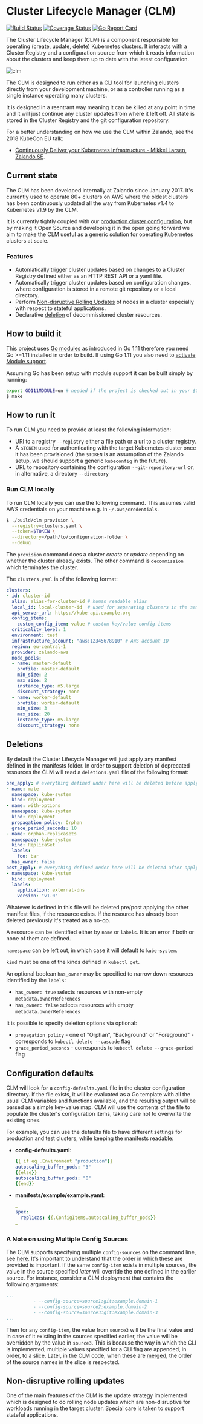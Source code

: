 # Cluster Lifecycle Manager (CLM)

[![Build Status](https://travis-ci.org/zalando-incubator/cluster-lifecycle-manager.svg?branch=master)](https://travis-ci.org/zalando-incubator/cluster-lifecycle-manager)
[![Coverage Status](https://coveralls.io/repos/github/zalando-incubator/cluster-lifecycle-manager/badge.svg?branch=master)](https://coveralls.io/github/zalando-incubator/cluster-lifecycle-manager?branch=master)
[![Go Report Card](https://goreportcard.com/badge/github.com/zalando-incubator/cluster-lifecycle-manager)](https://goreportcard.com/report/github.com/zalando-incubator/cluster-lifecycle-manager)

The Cluster Lifecycle Manager (CLM) is a component responsible for operating
(create, update, delete) Kubernetes clusters. It interacts with a Cluster
Registry and a configuration source from which it reads information about the
clusters and keep them up to date with the latest configuration.

![clm](docs/images/cluster-lifecycle-manager.svg)

The CLM is designed to run either as a CLI tool for launching clusters directly
from your development machine, or as a controller running as a single instance
operating many clusters.

It is designed in a reentrant way meaning it can be killed at any point in time
and it will just continue any cluster updates from where it left off. All state
is stored in the Cluster Registry and the git configuration repository.

For a better understanding on how we use the CLM within Zalando, see the 2018 KubeCon EU talk:
* [Continuously Deliver your Kubernetes Infrastructure - Mikkel Larsen, Zalando SE](https://www.youtube.com/watch?v=1xHmCrd8Qn8).

## Current state

The CLM has been developed internally at Zalando since January 2017. It's
currently used to operate 80+ clusters on AWS where the oldest clusters has
been continuously updated all the way from Kubernetes v1.4 to Kubernetes v1.9
by the CLM.

It is currently tightly coupled with our [production cluster
configuration](https://github.com/zalando-incubator/kubernetes-on-aws), but by
making it Open Source and developing it in the open going forward we aim to
make the CLM useful as a generic solution for operating Kubernetes clusters at
scale.

### Features

* Automatically trigger cluster updates based on changes to a Cluster Registry
  defined either as an HTTP REST API or a yaml file.
* Automatically trigger cluster updates based on configuration changes, where
  configuration is stored in a remote git repository or a local directory.
* Perform [Non-disruptive Rolling Updates](#non-disruptive-rolling-updates) of
  nodes in a cluster especially with respect to stateful applications.
* Declarative [deletion](#deletions) of decommissioned cluster resources.

## How to build it

This project uses [Go modules](https://github.com/golang/go/wiki/Modules) as
introduced in Go 1.11 therefore you need Go >=1.11 installed in order to build.
If using Go 1.11 you also need to [activate Module
support](https://github.com/golang/go/wiki/Modules#installing-and-activating-module-support).

Assuming Go has been setup with module support it can be built simply by running:

```sh
export GO111MODULE=on # needed if the project is checked out in your $GOPATH.
$ make
```

## How to run it

To run CLM you need to provide at least the following information:

* URI to a registry `--registry` either a file path or a url to a cluster
  registry.
* A `$TOKEN` used for authenticating with the target Kubernetes cluster once it
  has been provisioned (the `$TOKEN` is an assumption of the Zalando setup, we
  should support a generic `kubeconfig` in the future).
* URL to repository containing the configuration `--git-repository-url` or, in
  alternative, a directory `--directory`

### Run CLM locally

To run CLM locally you can use the following command. This assumes valid AWS
credentials on your machine e.g. in `~/.aws/credentials`.

```sh
$ ./build/clm provision \
  --registry=clusters.yaml \
  --token=$TOKEN \
  --directory=/path/to/configuration-folder \
  --debug
```

The `provision` command does a cluster *create* or *update* depending on
whether the cluster already exists. The other command is `decommission` which
terminates the cluster.

The `clusters.yaml` is of the following format:

```yaml
clusters:
- id: cluster-id
  alias: alias-for-cluster-id # human readable alias
  local_id: local-cluster-id  # used for separating clusters in the same AWS account
  api_server_url: https://kube-api.example.org
  config_items:
    custom_config_item: value # custom key/value config items
  criticality_level: 1
  environment: test
  infrastructure_account: "aws:12345678910" # AWS account ID
  region: eu-central-1
  provider: zalando-aws
  node_pools:
  - name: master-default
    profile: master-default
    min_size: 2
    max_size: 2
    instance_type: m5.large
    discount_strategy: none
  - name: worker-default
    profile: worker-default
    min_size: 3
    max_size: 20
    instance_type: m5.large
    discount_strategy: none
```

## Deletions

By default the Cluster Lifecycle Manager will just apply any manifest defined
in the manifests folder. In order to support deletion of deprecated resources
the CLM will read a `deletions.yaml` file of the following format:

```yaml
pre_apply: # everything defined under here will be deleted before applying the manifests
- name: mate
  namespace: kube-system
  kind: deployment
- name: with-options
  namespace: kube-system
  kind: deployment
  propagation_policy: Orphan
  grace_period_seconds: 10
- name: orphan-replicasets
  namespace: kube-system
  kind: ReplicaSet
  labels:
    foo: bar
  has_owner: false
post_apply: # everything defined under here will be deleted after applying the manifests
- namespace: kube-system
  kind: deployment
  labels:
    application: external-dns
    version: "v1.0"
```

Whatever is defined in this file will be deleted pre/post applying the other
manifest files, if the resource exists. If the resource has already been
deleted previously it's treated as a no-op.

A resource can be identified either by `name` or `labels`.
It is an error if both or none of them are defined.

`namespace` can be left out, in which case it will default to `kube-system`.

`kind` must be one of the kinds defined in `kubectl get`.

An optional boolean `has_owner` may be specified to narrow down resources identified by the `labels`:
- `has_owner: true` selects resources with non-empty `metadata.ownerReferences`
- `has_owner: false` selects resources with empty `metadata.ownerReferences`

It is possible to specify deletion options via optional:
- `propagation_policy` - one of "Orphan", "Background" or "Foreground" - corresponds to `kubectl delete --cascade` flag
- `grace_period_seconds` - corresponds to `kubectl delete --grace-period` flag

## Configuration defaults

CLM will look for a `config-defaults.yaml` file in the cluster configuration
directory. If the file exists, it will be evaluated as a Go template with all
the usual CLM variables and functions available, and the resulting output will
be parsed as a simple key-value map. CLM will use the contents of the file to
populate the cluster's configuration items, taking care not to overwrite the
existing ones.

For example, you can use the defaults file to have different settings for
production and test clusters, while keeping the manifests readable:

* **config-defaults.yaml**:
    ```yaml
    {{ if eq .Environment "production"}}
    autoscaling_buffer_pods: "3"
    {{else}}
    autoscaling_buffer_pods: "0"
    {{end}}
    ```

* **manifests/example/example.yaml**:
    ```yaml
    …
    spec:
      replicas: {{.ConfigItems.autoscaling_buffer_pods}}
    …
    ```

### A Note on using Multiple Config Sources
The CLM supports specifying multiple `config-sources` on the command line, see [here](https://github.com/zalando-incubator/cluster-lifecycle-manager/blob/2bb1b5ffd184dbdffefc4c7529671025edf460c4/config/config.go#L92).
It's important to understand that the order in which these are provided is important. If the same `config-item`
exists in multiple sources, the value in the source specified _later_ will override the one defined in the
earlier source. For instance, consider a CLM deployment that contains the following arguments:
```yaml
...
          - --config-source=source1:git:example.domain-1
          - --config-source=source2:example.domain-2
          - --config-source=source3:git:example.domain-3
...
```
Then for any `config-item`, the value from `source3` will be the final value and in case of it existing in the sources specified earlier, the value will be overridden by the value in `source3`.
This is because the way in which the CLI is implemented, multiple values specified for a CLI flag are appended, in order, to a slice. Later, in the CLM code, when these are [merged](https://github.com/zalando-incubator/cluster-lifecycle-manager/blob/2bb1b5ffd184dbdffefc4c7529671025edf460c4/cmd/clm/main.go#L44), the order of the
source names in the slice is respected.

## Non-disruptive rolling updates

One of the main features of the CLM is the update strategy implemented which is
designed to do rolling node updates which are non-disruptive for workloads
running in the target cluster. Special care is taken to support stateful
applications.
